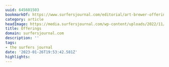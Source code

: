 ```yaml
---
uuid: 645601503
bookmarkOf: https://www.surfersjournal.com/editorial/art-brewer-offerings/
category: article
headImage: https://media.surfersjournal.com/wp-content/uploads/2022/11/10165528/Art-Brewer-Bunker-75_005_bunk-sleeping.jpeg
title: Offerings
domain: surfersjournal.com
description: ''
tags:
- the surfers journal
date: '2023-01-26T19:53:42.581Z'
highlights:
---
```



